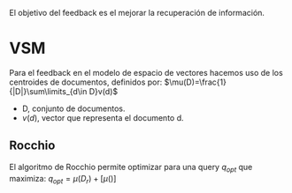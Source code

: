 El objetivo del feedback es el mejorar la recuperación de información.
# VSM
Para el feedback en el modelo de espacio de vectores hacemos uso de los centroides de documentos, definidos por:
$\mu(D)=\frac{1}{|D|}\sum\limits_{d\in D}v(d)$
- D, conjunto de documentos.
- $v(d)$, vector que representa el documento d.

## Rocchio
El algoritmo de Rocchio permite optimizar para una query $q_{opt}$ que maximiza:
$q_{opt}=\mu(D_{r})+[\mu()]$